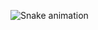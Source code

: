 ![Snake animation](https://github.com/taymoreas/taymoreas/blob/output/github-contribution-grid-snake.svg)

